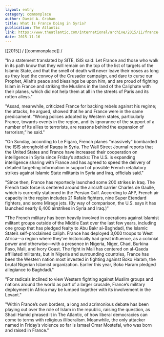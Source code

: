 ```yaml
---
layout: entry
category: commonplace
author: David A. Graham
title: What Is France Doing in Syria?
publication: The Atlantic
link: https://www.theatlantic.com/international/archive/2015/11/france-syria-iraq-isis/416013/
date: 2015-11-16
---
```


[[2015]] / [[commonplace]] / 

"In a statement translated by SITE, ISIS said: Let France and those who walk in its path know that they will remain on the top of the list of targets of the Islamic State, and that the smell of death will never leave their noses as long as they lead the convoy of the Crusader campaign, and dare to curse our Prophet, Allah’s peace and blessings be upon him, and are proud of fighting Islam in France and striking the Muslims in the land of the Caliphate with their planes, which did not help them at all in the streets of Paris and its rotten alleys."

"Assad, meanwhile, criticized France for backing rebels against his regime; the attacks, he argued, showed that he and France were in the same predicament. “Wrong polices adopted by Western states, particularly France, towards events in the region, and its ignorance of the support of a number of its allies to terrorists, are reasons behind the expansion of terrorism,” he said."
 
"On Sunday, according to Le Figaro, French planes “massively” bombarded the ISIS stronghold of Raqqa in Syria. The Wall Street Journal reports that the United States and France have increased their cooperation on intelligence in Syria since Friday’s attacks: The U.S. is expanding intelligence sharing with France and has agreed to speed the delivery of detailed targeting information in support of possible French retaliatory strikes against Islamic State militants in Syria and Iraq, officials said."

"Since then, France has reportedly launched some 200 strikes in Iraq. The French task force is centered around the aircraft carrier Charles de Gaulle, which is currently stationed in the Persian Gulf. According to AFP, French air capacity in the region includes 21 Rafale fighters, nine Super Etendard fighters, and some Mirage jets. (By way of comparison, the U.S. says it has launched nearly 6,400 airstrikes in Syria and Iraq.)"

"The French military has been heavily involved in operations against Islamist militant groups outside of the Middle East over the last few years, including one group that has pledged fealty to Abu Bakr al-Baghdadi, the Islamic State’s self-proclaimed caliph. France has deployed 3,000 troops to West Africa—a region where they’ve historically had great influence, as a colonial power and otherwise—with a presence in Nigeria, Niger, Chad, Burkina Faso, Mali, and Ivory Coast. The fight in Mali has centered on al-Qaeda affiliated militants, but in Nigeria and surrounding countries, France has been the Western nation most invested in fighting against Boko Haram, the brutal Nigerian Islamist organization. Earlier this year, Boko Haram pledged allegiance to Baghdadi."

"For radicals inclined to view Western fighting against Muslim groups and nations around the world as part of a larger crusade, France’s military deployment in Africa may be lumped together with its involvement in the Levant."

"Within France’s own borders, a long and acrimonious debate has been playing out over the role of Islam in the republic, raising the question, as Shadi Hamid phrased it in The Atlantic, of how liberal democracies can come to terms with religious illiberalism. Meanwhile, the only attacker named in Friday’s violence so far is Ismael Omar Mostefai, who was born and raised in France."

